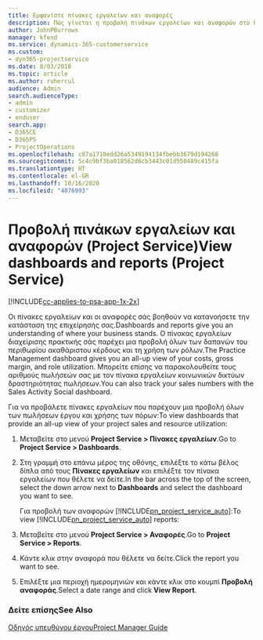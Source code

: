 ```yaml
---
title: Εμφανίστε πίνακες εργαλείων και αναφορές
description: Πώς γίνεται η προβολή πινάκων εργαλείων και αναφορών στο Project Service
author: JohnPBurrows
manager: kfend
ms.service: dynamics-365-customerservice
ms.custom:
- dyn365-projectservice
ms.date: 8/03/2018
ms.topic: article
ms.author: ruhercul
audience: Admin
search.audienceType:
- admin
- customizer
- enduser
search.app:
- D365CE
- D365PS
- ProjectOperations
ms.openlocfilehash: c07a1710edd26a5349194134fbebb3679d194268
ms.sourcegitcommit: 5c4c9bf3ba018562d6cb3443c01d550489c415fa
ms.translationtype: HT
ms.contentlocale: el-GR
ms.lasthandoff: 10/16/2020
ms.locfileid: "4076993"
---
```

# <a name="view-dashboards-and-reports-project-service"></a><span data-ttu-id="aebed-103">Προβολή πινάκων εργαλείων και αναφορών (Project Service)</span><span class="sxs-lookup"><span data-stu-id="aebed-103">View dashboards and reports (Project Service)</span></span>

[!INCLUDE[cc-applies-to-psa-app-1x-2x](../includes/cc-applies-to-psa-app-1x-2x.md)]

<span data-ttu-id="aebed-104">Οι πίνακες εργαλείων και οι αναφορές σάς βοηθούν να κατανοήσετε την κατάσταση της επιχείρησής σας.</span><span class="sxs-lookup"><span data-stu-id="aebed-104">Dashboards and reports give you an understanding of where your business stands.</span></span> <span data-ttu-id="aebed-105">Ο πίνακας εργαλείων διαχείρισης πρακτικής σάς παρέχει μια προβολή όλων των δαπανών του περιθωρίου ακαθάριστου κέρδους και τη χρήση των ρόλων.</span><span class="sxs-lookup"><span data-stu-id="aebed-105">The Practice Management dashboard gives you an all-up view of your costs, gross margin, and role utilization.</span></span> <span data-ttu-id="aebed-106">Μπορείτε επίσης να παρακολουθείτε τους αριθμούς πωλήσεών σας με τον πίνακα εργαλείων κοινωνικών δικτύων δραστηριότητας πωλήσεων.</span><span class="sxs-lookup"><span data-stu-id="aebed-106">You can also track your sales numbers with the Sales Activity Social dashboard.</span></span>  
  
 <span data-ttu-id="aebed-107">Για να προβάλετε πίνακες εργαλείων που παρέχουν μια προβολή όλων των πωλήσεων έργου και χρήσης των πόρων:</span><span class="sxs-lookup"><span data-stu-id="aebed-107">To view dashboards that provide an all-up view of your project sales and resource utilization:</span></span>  
  
1. <span data-ttu-id="aebed-108">Μεταβείτε στο μενού **Project Service > Πίνακες εργαλείων**.</span><span class="sxs-lookup"><span data-stu-id="aebed-108">Go to **Project Service > Dashboards**.</span></span>  
  
2. <span data-ttu-id="aebed-109">Στη γραμμή στο επάνω μέρος της οθόνης, επιλέξτε το κάτω βέλος δίπλα από τους **Πίνακες εργαλείων** και επιλέξτε τον πίνακα εργαλείων που θέλετε να δείτε.</span><span class="sxs-lookup"><span data-stu-id="aebed-109">In the bar across the top of the screen, select the down arrow next to **Dashboards** and select the dashboard you want to see.</span></span>  
  
   <span data-ttu-id="aebed-110">Για προβολή των αναφορών [!INCLUDE[pn_project_service_auto](../includes/pn-project-service-auto.md)]:</span><span class="sxs-lookup"><span data-stu-id="aebed-110">To view [!INCLUDE[pn_project_service_auto](../includes/pn-project-service-auto.md)] reports:</span></span>  
  
3. <span data-ttu-id="aebed-111">Μεταβείτε στο μενού **Project Service > Αναφορές**.</span><span class="sxs-lookup"><span data-stu-id="aebed-111">Go to **Project Service > Reports**.</span></span>  
  
4. <span data-ttu-id="aebed-112">Κάντε κλικ στην αναφορά που θέλετε να δείτε.</span><span class="sxs-lookup"><span data-stu-id="aebed-112">Click the report you want to see.</span></span>  
  
5. <span data-ttu-id="aebed-113">Επιλέξτε μια περιοχή ημερομηνιών και κάντε κλικ στο κουμπί **Προβολή αναφοράς**.</span><span class="sxs-lookup"><span data-stu-id="aebed-113">Select a date range and click **View Report**.</span></span>  
  
### <a name="see-also"></a><span data-ttu-id="aebed-114">Δείτε επίσης</span><span class="sxs-lookup"><span data-stu-id="aebed-114">See Also</span></span>  
 [<span data-ttu-id="aebed-115">Οδηγός υπευθύνου έργου</span><span class="sxs-lookup"><span data-stu-id="aebed-115">Project Manager Guide</span></span>](../psa/project-manager-guide.md)

